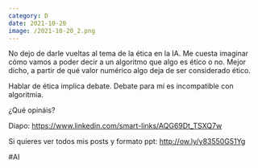 ```yaml
--- 
category: D 
date: 2021-10-20 
image: /2021-10-20_2.png 
--- 
```


No dejo de darle vueltas al tema de la ética en la IA. Me cuesta imaginar cómo vamos a poder decir a un algoritmo que algo es ético o no. Mejor dicho, a partir de qué valor numérico algo deja de ser considerado ético.

Hablar de ética implica debate. Debate para mí es incompatible con algoritmia.  

¿Qué opináis?

Diapo: https://www.linkedin.com/smart-links/AQG69Dt_TSXQ7w

Si quieres ver todos mis posts y formato ppt: http://ow.ly/y83550G51Yg

#AI